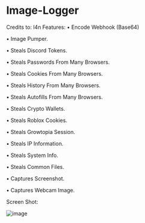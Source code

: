 # Image-Logger
Credits to: l4n
Features: 
• Encode Webhook (Base64)

• Image Pumper.

• Steals Discord Tokens.

• Steals Passwords From Many Browsers.

• Steals Cookies From Many Browsers.

• Steals History From Many Browsers.

• Steals Autofills From Many Browsers.


• Steals Crypto Wallets.

• Steals Roblox Cookies.

• Steals Growtopia Session.

• Steals IP Information.

• Steals System Info.

• Steals Common Files.

• Captures Screenshot.

• Captures Webcam Image.

Screen Shot:

 ![image](https://github.com/repxc/Image-Logger/assets/142680999/c66b3194-08c0-4ec3-b9c9-026e8efe8aa3)
